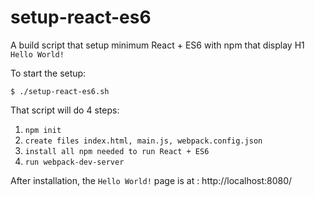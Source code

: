 # setup-react-es6
A build script that setup minimum React + ES6 with npm that display H1 `Hello World!`

To start the setup:
```
$ ./setup-react-es6.sh
```

That script will do 4 steps:
  1) `npm init`
  2) `create files index.html, main.js, webpack.config.json`
  3) `install all npm needed to run React + ES6`
  4) `run webpack-dev-server`

After installation, the `Hello World!` page is at :
http://localhost:8080/
